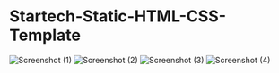 # Startech-Static-HTML-CSS-Template


![Screenshot (1)](https://user-images.githubusercontent.com/49262093/128812289-5375fef9-faf1-44e5-8697-de2f2ea380c8.png)
![Screenshot (2)](https://user-images.githubusercontent.com/49262093/128812291-11bb2794-254b-468d-a2ff-afc5a5e72e97.png)
![Screenshot (3)](https://user-images.githubusercontent.com/49262093/128812296-58779868-8012-48dc-a517-f8e646aa0053.png)
![Screenshot (4)](https://user-images.githubusercontent.com/49262093/128812298-9f1d5bfd-3eda-4f73-8381-9dcf8ad546ec.png)

